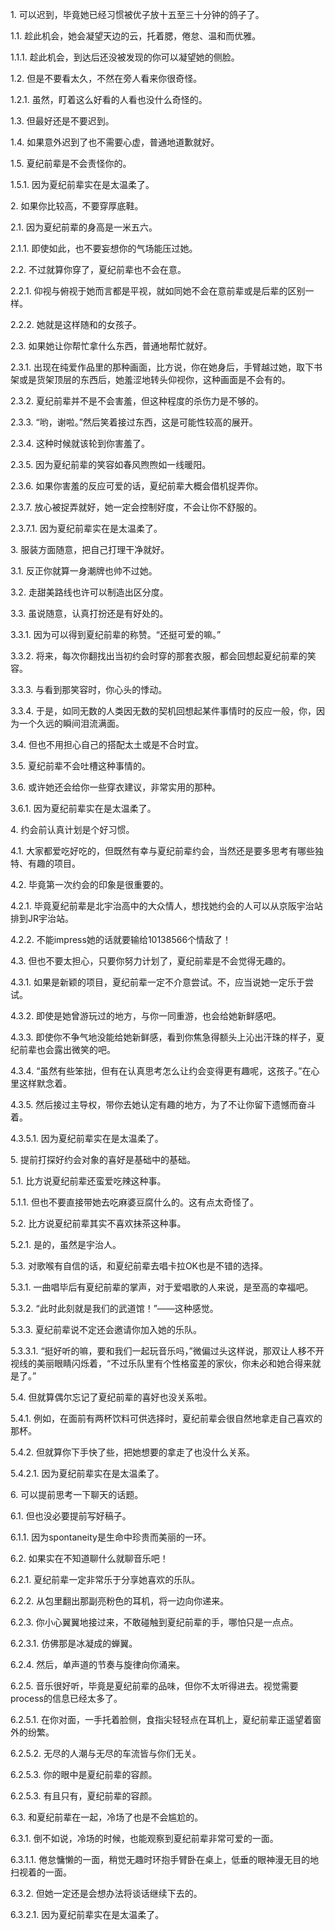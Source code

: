 1\. 可以迟到，毕竟她已经习惯被优子放十五至三十分钟的鸽子了。

1.1. 趁此机会，她会凝望天边的云，托着腮，倦怠、温和而优雅。

1.1.1. 趁此机会，到达后还没被发现的你可以凝望她的侧脸。

1.2. 但是不要看太久，不然在旁人看来你很奇怪。

1.2.1. 虽然，盯着这么好看的人看也没什么奇怪的。

1.3. 但最好还是不要迟到。

1.4. 如果意外迟到了也不需要心虚，普通地道歉就好。

1.5. 夏纪前辈是不会责怪你的。

1.5.1. 因为夏纪前辈实在是太温柔了。



2\. 如果你比较高，不要穿厚底鞋。

2.1. 因为夏纪前辈的身高是一米五六。

2.1.1. 即使如此，也不要妄想你的气场能压过她。

2.2. 不过就算你穿了，夏纪前辈也不会在意。

2.2.1. 仰视与俯视于她而言都是平视，就如同她不会在意前辈或是后辈的区别一样。

2.2.2. 她就是这样随和的女孩子。

2.3. 如果她让你帮忙拿什么东西，普通地帮忙就好。

2.3.1. 出现在纯爱作品里的那种画面，比方说，你在她身后，手臂越过她，取下书架或是货架顶层的东西后，她羞涩地转头仰视你，这种画面是不会有的。

2.3.2. 夏纪前辈并不是不会害羞，但这种程度的杀伤力是不够的。

2.3.3. “哟，谢啦。”然后笑着接过东西，这是可能性较高的展开。

2.3.4. 这种时候就该轮到你害羞了。

2.3.5. 因为夏纪前辈的笑容如春风煦煦如一线暖阳。

2.3.6. 如果你害羞的反应可爱的话，夏纪前辈大概会借机捉弄你。

2.3.7. 放心被捉弄就好，她一定会控制好度，不会让你不舒服的。

2.3.7.1. 因为夏纪前辈实在是太温柔了。



3\. 服装方面随意，把自己打理干净就好。

3.1. 反正你就算一身潮牌也帅不过她。

3.2. 走甜美路线也许可以制造出区分度。

3.3. 虽说随意，认真打扮还是有好处的。

3.3.1. 因为可以得到夏纪前辈的称赞。“还挺可爱的嘛。”

3.3.2. 将来，每次你翻找出当初约会时穿的那套衣服，都会回想起夏纪前辈的笑容。

3.3.3. 与看到那笑容时，你心头的悸动。

3.3.4. 于是，如同无数的人类因无数的契机回想起某件事情时的反应一般，你，因为一个久远的瞬间泪流满面。

3.4. 但也不用担心自己的搭配太土或是不合时宜。

3.5. 夏纪前辈不会吐槽这种事情的。

3.6. 或许她还会给你一些穿衣建议，非常实用的那种。

3.6.1. 因为夏纪前辈实在是太温柔了。



4\. 约会前认真计划是个好习惯。

4.1. 大家都爱吃好吃的，但既然有幸与夏纪前辈约会，当然还是要多思考有哪些独特、有趣的项目。

4.2. 毕竟第一次约会的印象是很重要的。

4.2.1. 毕竟夏纪前辈是北宇治高中的大众情人，想找她约会的人可以从京阪宇治站排到JR宇治站。

4.2.2. 不能impress她的话就要输给10138566个情敌了！

4.3. 但也不要太担心，只要你努力计划了，夏纪前辈是不会觉得无趣的。

4.3.1. 如果是新颖的项目，夏纪前辈一定不介意尝试。不，应当说她一定乐于尝试。

4.3.2. 即使是她曾游玩过的地方，与你一同重游，也会给她新鲜感吧。

4.3.3. 即使你不争气地没能给她新鲜感，看到你焦急得额头上沁出汗珠的样子，夏纪前辈也会露出微笑的吧。

4.3.4. “虽然有些笨拙，但有在认真思考怎么让约会变得更有趣呢，这孩子。”在心里这样默念着。

4.3.5. 然后接过主导权，带你去她认定有趣的地方，为了不让你留下遗憾而奋斗着。

4.3.5.1. 因为夏纪前辈实在是太温柔了。



5\. 提前打探好约会对象的喜好是基础中的基础。

5.1. 比方说夏纪前辈还蛮爱吃辣这种事。

5.1.1. 但也不要直接带她去吃麻婆豆腐什么的。这有点太奇怪了。

5.2. 比方说夏纪前辈其实不喜欢抹茶这种事。

5.2.1. 是的，虽然是宇治人。

5.3. 对歌喉有自信的话，和夏纪前辈去唱卡拉OK也是不错的选择。

5.3.1. 一曲唱毕后有夏纪前辈的掌声，对于爱唱歌的人来说，是至高的幸福吧。

5.3.2. “此时此刻就是我们的武道馆！”——这种感觉。

5.3.3. 夏纪前辈说不定还会邀请你加入她的乐队。

5.3.3.1. “挺好听的嘛，要和我们一起玩音乐吗，”微偏过头这样说，那双让人移不开视线的美丽眼睛闪烁着，“不过乐队里有个性格蛮差的家伙，你未必和她合得来就是了。”

5.4. 但就算偶尔忘记了夏纪前辈的喜好也没关系啦。

5.4.1. 例如，在面前有两杯饮料可供选择时，夏纪前辈会很自然地拿走自己喜欢的那杯。

5.4.2. 但就算你下手快了些，把她想要的拿走了也没什么关系。

5.4.2.1. 因为夏纪前辈实在是太温柔了。



6\. 可以提前思考一下聊天的话题。

6.1. 但也没必要提前写好稿子。

6.1.1. 因为spontaneity是生命中珍贵而美丽的一环。

6.2. 如果实在不知道聊什么就聊音乐吧！

6.2.1. 夏纪前辈一定非常乐于分享她喜欢的乐队。

6.2.2. 从包里翻出那副亮粉色的耳机，将一边向你递来。

6.2.3. 你小心翼翼地接过来，不敢碰触到夏纪前辈的手，哪怕只是一点点。

6.2.3.1. 仿佛那是冰凝成的蝉翼。

6.2.4. 然后，单声道的节奏与旋律向你涌来。

6.2.5. 音乐很好听，毕竟是夏纪前辈的品味，但你不太听得进去。视觉需要process的信息已经太多了。

6.2.5.1. 在你对面，一手托着脸侧，食指尖轻轻点在耳机上，夏纪前辈正遥望着窗外的纷繁。

6.2.5.2. 无尽的人潮与无尽的车流皆与你们无关。

6.2.5.3. 你的眼中是夏纪前辈的容颜。

6.2.5.3. 有且只有，夏纪前辈的容颜。

6.3. 和夏纪前辈在一起，冷场了也是不会尴尬的。

6.3.1. 倒不如说，冷场的时候，也能观察到夏纪前辈非常可爱的一面。

6.3.1.1. 倦怠慵懒的一面，稍觉无趣时环抱手臂卧在桌上，低垂的眼神漫无目的地扫视着的一面。

6.3.2. 但她一定还是会想办法将谈话继续下去的。

6.3.2.1. 因为夏纪前辈实在是太温柔了。






